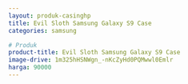 ```yaml
---
layout: produk-casinghp
title: Evil Sloth Samsung Galaxy S9 Case
categories: samsung

# Produk
product-title: Evil Sloth Samsung Galaxy S9 Case
image-drive: 1m325hHSNWgn_-nKcZyHd0PQMwwl0Emlr
harga: 90000
---
```

